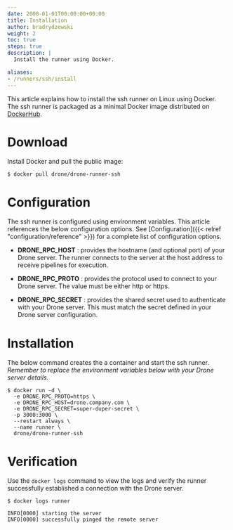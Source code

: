 ```yaml
---
date: 2000-01-01T00:00:00+00:00
title: Installation
author: bradrydzewski
weight: 2
toc: true
steps: true
description: |
  Install the runner using Docker.

aliases:
- /runners/ssh/install
---
```


This article explains how to install the ssh runner on Linux using Docker. The ssh runner is packaged as a minimal Docker image distributed on [DockerHub](https://hub.docker.com/r/drone/drone-runner-ssh).

# Download

Install Docker and pull the public image:

```
$ docker pull drone/drone-runner-ssh
```

# Configuration

The ssh runner is configured using environment variables. This article references the below configuration options. See [Configuration]({{< relref "configuration/reference" >}}) for a complete list of configuration options.

* __DRONE_RPC_HOST__
  : provides the hostname (and optional port) of your Drone server. The runner connects to the server at the host address to receive pipelines for execution.

* __DRONE_RPC_PROTO__
  : provides the protocol used to connect to your Drone server. The value must be either http or https.

* __DRONE_RPC_SECRET__
  : provides the shared secret used to authenticate with your Drone server. This must match the secret defined in your Drone server configuration.

# Installation

The below command creates the a container and start the ssh runner. _Remember to replace the environment variables below with your Drone server details._

```
$ docker run -d \
  -e DRONE_RPC_PROTO=https \
  -e DRONE_RPC_HOST=drone.company.com \
  -e DRONE_RPC_SECRET=super-duper-secret \
  -p 3000:3000 \
  --restart always \
  --name runner \
  drone/drone-runner-ssh
```

# Verification

Use the `docker logs` command to view the logs and verify the runner successfully established a connection with the Drone server.

```
$ docker logs runner

INFO[0000] starting the server
INFO[0000] successfully pinged the remote server 
```

